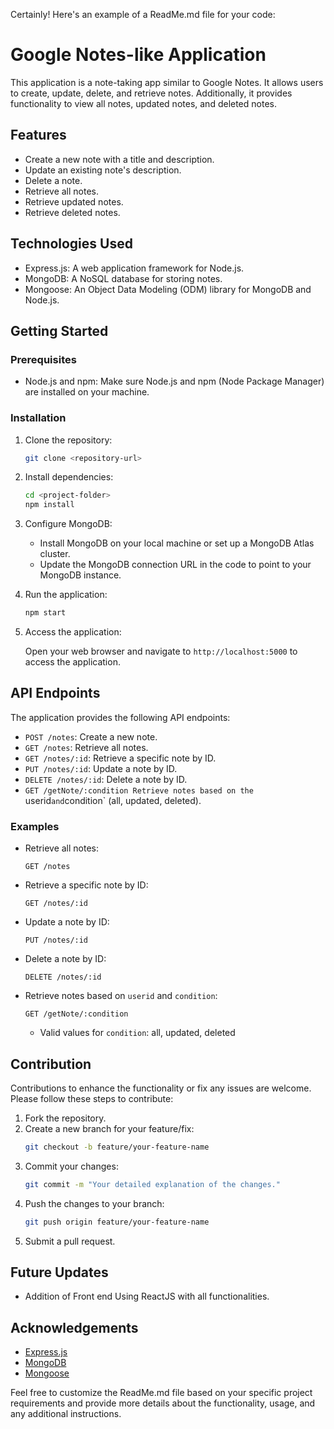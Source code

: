 Certainly! Here's an example of a ReadMe.md file for your code:

# Google Notes-like Application

This application is a note-taking app similar to Google Notes. It allows users to create, update, delete, and retrieve notes. Additionally, it provides functionality to view all notes, updated notes, and deleted notes.

## Features

- Create a new note with a title and description.
- Update an existing note's description.
- Delete a note.
- Retrieve all notes.
- Retrieve updated notes.
- Retrieve deleted notes.

## Technologies Used

- Express.js: A web application framework for Node.js.
- MongoDB: A NoSQL database for storing notes.
- Mongoose: An Object Data Modeling (ODM) library for MongoDB and Node.js.

## Getting Started

### Prerequisites

- Node.js and npm: Make sure Node.js and npm (Node Package Manager) are installed on your machine.

### Installation

1. Clone the repository:

   ```bash
   git clone <repository-url>
   ```

2. Install dependencies:

   ```bash
   cd <project-folder>
   npm install
   ```

3. Configure MongoDB:

   - Install MongoDB on your local machine or set up a MongoDB Atlas cluster.
   - Update the MongoDB connection URL in the code to point to your MongoDB instance.

4. Run the application:

   ```bash
   npm start
   ```

5. Access the application:

   Open your web browser and navigate to `http://localhost:5000` to access the application.

## API Endpoints

The application provides the following API endpoints:

- `POST /notes`: Create a new note.
- `GET /notes`: Retrieve all notes.
- `GET /notes/:id`: Retrieve a specific note by ID.
- `PUT /notes/:id`: Update a note by ID.
- `DELETE /notes/:id`: Delete a note by ID.
- `GET /getNote/:condition Retrieve notes based on the `userid` and `condition` (all, updated, deleted).

### Examples

- Retrieve all notes:
  ```
  GET /notes
  ```

- Retrieve a specific note by ID:
  ```
  GET /notes/:id
  ```

- Update a note by ID:
  ```
  PUT /notes/:id
  ```

- Delete a note by ID:
  ```
  DELETE /notes/:id
  ```

- Retrieve notes based on `userid` and `condition`:
  ```
  GET /getNote/:condition
  ```
  - Valid values for `condition`: all, updated, deleted

## Contribution

Contributions to enhance the functionality or fix any issues are welcome. Please follow these steps to contribute:

1. Fork the repository.
2. Create a new branch for your feature/fix:
   ```bash
   git checkout -b feature/your-feature-name
   ```
3. Commit your changes:
   ```bash
   git commit -m "Your detailed explanation of the changes."
   ```
4. Push the changes to your branch:
   ```bash
   git push origin feature/your-feature-name
   ```
5. Submit a pull request.

## Future Updates
- Addition of Front end Using ReactJS with all functionalities.

## Acknowledgements

- [Express.js](https://expressjs.com)
- [MongoDB](https://www.mongodb.com)
- [Mongoose](https://mongoosejs.com)

Feel free to customize the ReadMe.md file based on your specific project requirements and provide more details about the functionality, usage, and any additional instructions.
